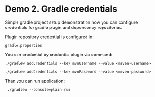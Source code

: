 # Demo 2. Gradle credentials

Simple gradle project setup demonstration how you can configure credentials for gradle plugin and dependency repositories.

Plugin repository credential is configured in:
```
gradle.properties
```

You can credential by credential plugin via command:
```
./gradlew addCredentials --key mvnUsername --value <maven-username>
```

```
./gradlew addCredentials --key mvnPassword --value <maven-password>
```

Than you can run application:
```
 ./gradlew --console=plain run
```
